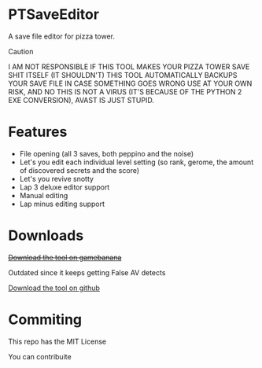 # PTSaveEditor
A save file editor for pizza tower.
> [!CAUTION]
> I AM NOT RESPONSIBLE IF THIS TOOL MAKES YOUR PIZZA TOWER SAVE SHIT ITSELF (IT SHOULDN'T)
THIS TOOL AUTOMATICALLY BACKUPS YOUR SAVE FILE IN CASE SOMETHING GOES WRONG
USE AT YOUR OWN RISK,  AND NO THIS IS NOT A VIRUS (IT'S BECAUSE OF THE PYTHON 2 EXE CONVERSION), AVAST IS JUST STUPID.

# Features
- File opening (all 3 saves, both peppino and the noise)
- Let's you edit each individual level setting (so rank, gerome, the amount of discovered secrets and the score)
- Let's you revive snotty
- Lap 3 deluxe editor support
- Manual editing
- Lap minus editing support

# Downloads
~~[Download the tool on gamebanana](https://gamebanana.com/tools/19896)~~

Outdated since it keeps getting False AV detects

[Download the tool on github](https://github.com/Ricca665/PTSaveEditor/releases/tag/RELEASES)

# Commiting
This repo has the MIT License

You can contribuite